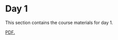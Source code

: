 Day 1
=======================
This section contains the course materials for day 1.

<!--
[Day 1 Overview](_static/CourseOverview_example_application_v_upload.pdf)


<iframe src="_static/CourseOverview_example_application_v_upload.pdf" width="100%" height="800" style="border:0;"></iframe>


# Day 1 Overview

<iframe
  src="https://huichiayu.github.io/nthu_mse.github.io/section_files/_static/CourseOverview_example_application_v_upload.pdf"
  width="100%"
  height="900"
  style="border:0;">
</iframe>

<p>If the PDF doesn’t appear, <a href="_static/CourseOverview_example_application_v_upload.pdf" target="_blank">open it in a new tab</a>.</p>
-->

<a href="section_files/_static/CourseOverview_example_application_v_upload.pdf" target="_blank">PDF.</a>
